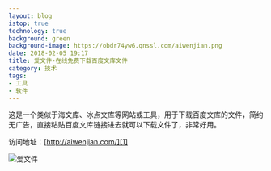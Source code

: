 ```yaml
---
layout: blog
istop: true
technology: true
background: green
background-image: https://obdr74yw6.qnssl.com/aiwenjian.png
date: 2018-02-05 19:17
title: 爱文件-在线免费下载百度文库文件
category: 技术
tags:
- 工具
- 软件
---
```


这是一个类似于海文库、冰点文库等网站或工具，用于下载百度文库的文件，简约无广告，直接粘贴百度文库链接进去就可以下载文件了，非常好用。

访问地址：[http://aiwenjian.com/][1]

![爱文件][2]


  [1]: http://aiwenjian.com/
  [2]: https://obdr74yw6.qnssl.com/aiwenjian.png